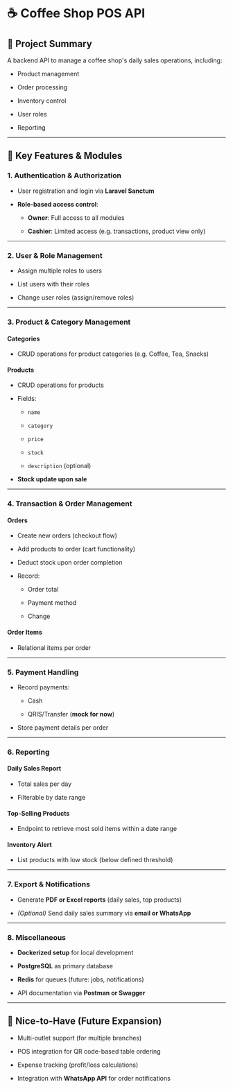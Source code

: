 ☕ Coffee Shop POS API
=====================================

📌 Project Summary
------------------

A backend API to manage a coffee shop's daily sales operations, including:

-   Product management

-   Order processing

-   Inventory control

-   User roles

-   Reporting

* * * * *

🎯 Key Features & Modules
-------------------------

### 1\. Authentication & Authorization

-   User registration and login via **Laravel Sanctum**

-   **Role-based access control**:

    -   **Owner**: Full access to all modules

    -   **Cashier**: Limited access (e.g. transactions, product view only)

* * * * *

### 2\. User & Role Management

-   Assign multiple roles to users

-   List users with their roles

-   Change user roles (assign/remove roles)

* * * * *

### 3\. Product & Category Management

#### Categories

-   CRUD operations for product categories (e.g. Coffee, Tea, Snacks)

#### Products

-   CRUD operations for products

-   Fields:

    -   `name`

    -   `category`

    -   `price`

    -   `stock`

    -   `description` (optional)

-   **Stock update upon sale**

* * * * *

### 4\. Transaction & Order Management

#### Orders

-   Create new orders (checkout flow)

-   Add products to order (cart functionality)

-   Deduct stock upon order completion

-   Record:

    -   Order total

    -   Payment method

    -   Change

#### Order Items

-   Relational items per order

* * * * *

### 5\. Payment Handling

-   Record payments:

    -   Cash

    -   QRIS/Transfer (**mock for now**)

-   Store payment details per order

* * * * *

### 6\. Reporting

#### Daily Sales Report

-   Total sales per day

-   Filterable by date range

#### Top-Selling Products

-   Endpoint to retrieve most sold items within a date range

#### Inventory Alert

-   List products with low stock (below defined threshold)

* * * * *

### 7\. Export & Notifications

-   Generate **PDF or Excel reports** (daily sales, top products)

-   *(Optional)* Send daily sales summary via **email or WhatsApp**

* * * * *

### 8\. Miscellaneous

-   **Dockerized setup** for local development

-   **PostgreSQL** as primary database

-   **Redis** for queues (future: jobs, notifications)

-   API documentation via **Postman or Swagger**

* * * * *

📌 Nice-to-Have (Future Expansion)
----------------------------------

-   Multi-outlet support (for multiple branches)

-   POS integration for QR code-based table ordering

-   Expense tracking (profit/loss calculations)

-   Integration with **WhatsApp API** for order notifications